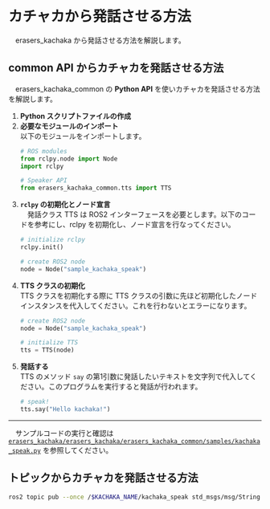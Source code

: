 # カチャカから発話させる方法
　erasers_kachaka から発話させる方法を解説します。

<a id=api></a>
## common API からカチャカを発話させる方法
　erasers_kachaka_common の **Python API** を使いカチャカを発話させる方法を解説します。

1. **Python スクリプトファイルの作成**
2. **必要なモジュールのインポート**<br>
  以下のモジュールをインポートします。
    ```python
    # ROS modules
    from rclpy.node import Node
    import rclpy
    
    # Speaker API
    from erasers_kachaka_common.tts import TTS
    ```
4. **`rclpy` の初期化とノード宣言**<br>
　発話クラス TTS は ROS2 インターフェースを必要とします。以下のコードを参考にし、rclpy を初期化し、ノード宣言を行なってください。
    ```python
    # initialize rclpy
    rclpy.init()
    
    # create ROS2 node
    node = Node("sample_kachaka_speak")
    ```
6. **TTS クラスの初期化**<br>
  TTS クラスを初期化する際に TTS クラスの引数に先ほど初期化したノードインスタンスを代入してください。これを行わないとエラーになります。
    ```python
    # create ROS2 node
    node = Node("sample_kachaka_speak")
    
    # initialize TTS
    tts = TTS(node)
    ```
8. **発話する**<br>
  TTS のメソッド `say` の第1引数に発話したいテキストを文字列で代入してください。このプログラムを実行すると発話が行われます。
    ```python
    # speak!
    tts.say("Hello kachaka!")
    ```

---

　サンプルコードの実行と確認は
[`erasers_kachaka/erasers_kachaka/erasers_kachaka_common/samples/kachaka_speak.py`](/erasers_kachaka/erasers_kachaka_common/samples/kachaka_speak.py)
を参照してください。

<a id=topic></a>
## トピックからカチャカを発話させる方法
```bash
ros2 topic pub --once /$KACHAKA_NAME/kachaka_speak std_msgs/msg/String "{data: Hello Kachaka!}"
```
